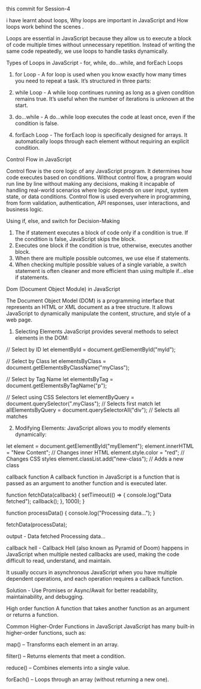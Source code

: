 this commit for Session-4

i have learnt about loops, Why loops are important in JavaScript and How loops work behind the scenes .

Loops are essential in JavaScript because they allow us to execute a block of code multiple times without unnecessary repetition. Instead of writing the same code repeatedly, 
we use loops to handle tasks dynamically.


Types of Loops in JavaScript - for, while, do...while, and forEach Loops 

1. for Loop - A for loop is used when you know exactly how many times you need to repeat a task. It’s structured in three parts:

2. while Loop - A while loop continues running as long as a given condition remains true. It’s useful when the number of iterations
   is unknown at the start.

3. do...while - A do...while loop executes the code at least once, even if the condition is false.

4. forEach Loop - The forEach loop is specifically designed for arrays. It automatically loops through each element without requiring an explicit condition.

Control Flow in JavaScript 

Control flow is the core logic of any JavaScript program. It determines how code executes based on conditions. Without control flow, a program would run line by line without making any decisions,
making it incapable of handling real-world scenarios where logic depends on user input, system state, or data conditions.
Control flow is used everywhere in programming, from form validation, authentication, API responses, user interactions, and business logic.

Using if, else, and switch for Decision-Making

1. The if statement executes a block of code only if a condition is true. If the condition is false, JavaScript skips the block.
2. Executes one block if the condition is true, otherwise, executes another block.
3. When there are multiple possible outcomes, we use else if statements.
4. When checking multiple possible values of a single variable, a switch statement is often cleaner and more efficient than using multiple if...else if statements.

Dom (Document Object Module) in JavaScript 

The Document Object Model (DOM) is a programming interface that represents an HTML or XML document as a tree structure. It allows JavaScript to dynamically manipulate the content,
structure, and style of a web page.
1. Selecting Elements
JavaScript provides several methods to select elements in the DOM:

// Select by ID
let elementById = document.getElementById("myId");

// Select by Class
let elementsByClass = document.getElementsByClassName("myClass");

// Select by Tag Name
let elementsByTag = document.getElementsByTagName("p");

// Select using CSS Selectors
let elementByQuery = document.querySelector(".myClass"); // Selects first match
let allElementsByQuery = document.querySelectorAll("div"); // Selects all matches

2. Modifying Elements:
JavaScript allows you to modify elements dynamically:

let element = document.getElementById("myElement");
element.innerHTML = "New Content"; // Changes inner HTML
element.style.color = "red"; // Changes CSS styles
element.classList.add("new-class"); // Adds a new class

callback function 
A callback function in JavaScript is a function that is passed as an argument to another function and is executed later. 

function fetchData(callback) {
    setTimeout(() => {
        console.log("Data fetched");
        callback();
    }, 1000);
}

function processData() {
    console.log("Processing data...");
}

fetchData(processData);

output - Data fetched
         Processing data...

callback hell - Callback Hell (also known as Pyramid of Doom) happens in JavaScript when multiple nested callbacks are used, making the code difficult to read, understand, and maintain.

It usually occurs in asynchronous JavaScript when you have multiple dependent operations, and each operation requires a callback function. 

Solution - Use Promises or Async/Await for better readability, maintainability, and debugging.

High order function 
A function that takes another function as an argument or returns a function.

Common Higher-Order Functions in JavaScript
JavaScript has many built-in higher-order functions, such as:

map() – Transforms each element in an array.

filter() – Returns elements that meet a condition.

reduce() – Combines elements into a single value.

forEach() – Loops through an array (without returning a new one).